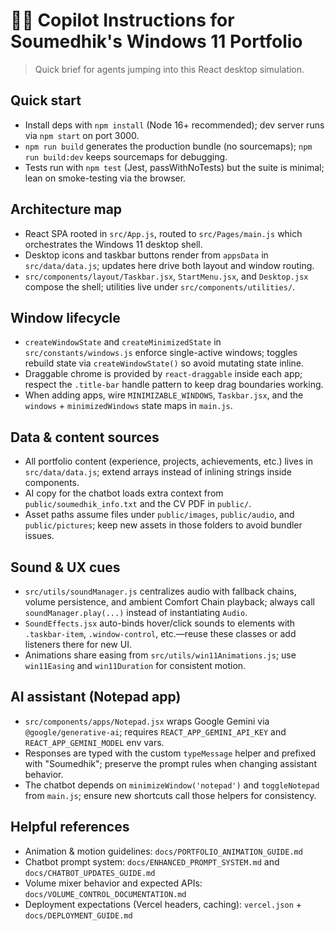 
# 🧑‍💻 Copilot Instructions for Soumedhik's Windows 11 Portfolio
> Quick brief for agents jumping into this React desktop simulation.

## Quick start
- Install deps with `npm install` (Node 16+ recommended); dev server runs via `npm start` on port 3000.
- `npm run build` generates the production bundle (no sourcemaps); `npm run build:dev` keeps sourcemaps for debugging.
- Tests run with `npm test` (Jest, passWithNoTests) but the suite is minimal; lean on smoke-testing via the browser.

## Architecture map
- React SPA rooted in `src/App.js`, routed to `src/Pages/main.js` which orchestrates the Windows 11 desktop shell.
- Desktop icons and taskbar buttons render from `appsData` in `src/data/data.js`; updates here drive both layout and window routing.
- `src/components/layout/Taskbar.jsx`, `StartMenu.jsx`, and `Desktop.jsx` compose the shell; utilities live under `src/components/utilities/`.

## Window lifecycle
- `createWindowState` and `createMinimizedState` in `src/constants/windows.js` enforce single-active windows; toggles rebuild state via `createWindowState()` so avoid mutating state inline.
- Draggable chrome is provided by `react-draggable` inside each app; respect the `.title-bar` handle pattern to keep drag boundaries working.
- When adding apps, wire `MINIMIZABLE_WINDOWS`, `Taskbar.jsx`, and the `windows` + `minimizedWindows` state maps in `main.js`.

## Data & content sources
- All portfolio content (experience, projects, achievements, etc.) lives in `src/data/data.js`; extend arrays instead of inlining strings inside components.
- AI copy for the chatbot loads extra context from `public/soumedhik_info.txt` and the CV PDF in `public/`.
- Asset paths assume files under `public/images`, `public/audio`, and `public/pictures`; keep new assets in those folders to avoid bundler issues.

## Sound & UX cues
- `src/utils/soundManager.js` centralizes audio with fallback chains, volume persistence, and ambient Comfort Chain playback; always call `soundManager.play(...)` instead of instantiating `Audio`.
- `SoundEffects.jsx` auto-binds hover/click sounds to elements with `.taskbar-item`, `.window-control`, etc.—reuse these classes or add listeners there for new UI.
- Animations share easing from `src/utils/win11Animations.js`; use `win11Easing` and `win11Duration` for consistent motion.

## AI assistant (Notepad app)
- `src/components/apps/Notepad.jsx` wraps Google Gemini via `@google/generative-ai`; requires `REACT_APP_GEMINI_API_KEY` and `REACT_APP_GEMINI_MODEL` env vars.
- Responses are typed with the custom `typeMessage` helper and prefixed with "Soumedhik"; preserve the prompt rules when changing assistant behavior.
- The chatbot depends on `minimizeWindow('notepad')` and `toggleNotepad` from `main.js`; ensure new shortcuts call those helpers for consistency.

## Helpful references
- Animation & motion guidelines: `docs/PORTFOLIO_ANIMATION_GUIDE.md`
- Chatbot prompt system: `docs/ENHANCED_PROMPT_SYSTEM.md` and `docs/CHATBOT_UPDATES_GUIDE.md`
- Volume mixer behavior and expected APIs: `docs/VOLUME_CONTROL_DOCUMENTATION.md`
- Deployment expectations (Vercel headers, caching): `vercel.json` + `docs/DEPLOYMENT_GUIDE.md`
